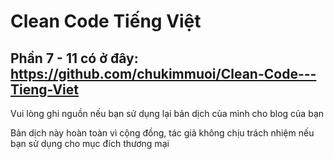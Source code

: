 # Clean Code Tiếng Việt

## Phần 7 - 11 có ở đây: https://github.com/chukimmuoi/Clean-Code---Tieng-Viet

Vui lòng ghi nguồn nếu bạn sử dụng lại bản dịch của mình cho blog của bạn

Bản dịch này hoàn toàn vì cộng đồng, tác giả không chịu trách nhiệm nếu bạn sử dụng cho mục đích thương mại
